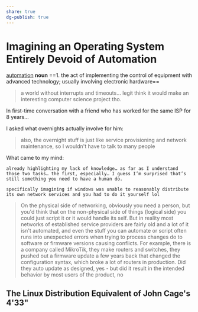 ```yaml
---
share: true
dg-publish: true
---
```

# Imagining an Operating System Entirely Devoid of Automation
[automation](automation)
**noun**
==1. the act of implementing the control of equipment with advanced technology; usually involving electronic hardware==

> a world without interrupts and timeouts… legit think it would make an interesting computer science project tho.

In first-time conversation with a friend who has worked for the same ISP for 8 years...

I asked what overnights actually involve for him:

> also, the overnight stuff is just like service provisioning and network maintenance, so I wouldn't have to talk to many people

What came to my mind:

```
already highlighting my lack of knowledge… as far as I understand those two tasks… the first, especially… I guess I’m surprised that’s still something you need to have a human do.

specifically imagining if windows was unable to reasonably distribute its own network services and you had to do it yourself lol
```
> On the physical side of networking, obviously you need a person, but you'd think that on the non-physical side of things (logical side) you could just script it or it would handle its self. But in reality most networks of established service providers are fairly old and a lot of it isn't automated, and even the stuff you can automate or script often runs into unexpected errors when trying to process changes do to software or firmware versions causing conflicts. For example, there is a company called MikroTik, they make routers and switches, they pushed out a firmware update a few years back that changed the configuration syntax, which broke a lot of routers in production. Did they auto update as designed, yes - but did it result in the intended behavior by most users of the product, no

## The Linux Distribution Equivalent of John Cage's 4'33"